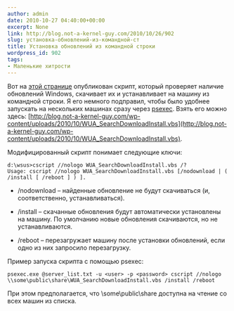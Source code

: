 ```yaml
---
author: admin
date: 2010-10-27 04:40:00+00:00
excerpt: None
link: http://blog.not-a-kernel-guy.com/2010/10/26/902
slug: установка-обновлений-из-командной-ст
title: Установка обновлений из командной строки
wordpress_id: 902
tags:
- Маленькие хитрости
---
```


Вот на [этой странице](http://msdn.microsoft.com/en-us/library/aa387102(VS.85).aspx) опубликован скрипт, который проверяет наличие обновлений Windows, скачивает их и устанавливает на машину из командной строки. Я его немного подправил, чтобы было удобнее запускать на нескольких машинах сразу через [psexec](http://technet.microsoft.com/en-us/sysinternals/bb897553.aspx). Взять его можно здесь: [http://blog.not-a-kernel-guy.com/wp-content/uploads/2010/10/WUA_SearchDownloadInstall.vbs](http://blog.not-a-kernel-guy.com/wp-content/uploads/2010/10/WUA_SearchDownloadInstall.vbs).

Модифицированный скрипт понимает следующие ключи:

```no-highlight
d:\wsus>cscript //nologo WUA_SearchDownloadInstall.vbs /?
Usage: cscript //nologo WUA_SearchDownloadInstall.vbs [/nodownload | ( /install [ /reboot ] ) ].
```

  * /nodownload – найденные обновление не будут скачиваться (и,  соответственно, устанавливаться).

  * /install – скачанные обновления будут автоматически установлены на машину. По умолчанию новые обновления скачиваются, но не устанавливаются.

  * /reboot – перезагружает машину после установки обновлений, если одно из них запросило перезагрузку.

Пример запуска скрипта с помощью psexec:

```no-highlight
psexec.exe @server_list.txt -u <user> -p <password> cscript //nologo \\some\public\share\WUA_SearchDownloadInstall.vbs /install /reboot
```

При этом предполагается, что \\some\public\share доступна на чтение со всех машин из списка.
